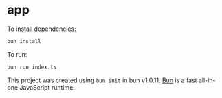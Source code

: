 # app

To install dependencies:

```bash
bun install
```

To run:

```bash
bun run index.ts
```

This project was created using `bun init` in bun v1.0.11. [Bun](https://bun.sh) is a fast all-in-one JavaScript runtime.
